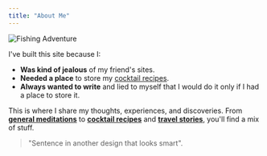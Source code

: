 ```yaml
---
title: "About Me"
---
```


![Fishing Adventure](/static/fishing.jpg)

I've built this site because I:

- **Was kind of jealous** of my friend's sites.
- **Needed a place** to store my [cocktail recipes](/cocktails).
- **Always wanted to write** and lied to myself that I would do it only if I had a place to store it.

This is where I share my thoughts, experiences, and discoveries. From **[general meditations](/blog)** to **[cocktail recipes](/cocktails)** and **[travel stories](/travel)**, you'll find a mix of stuff.

> "Sentence in another design that looks smart".